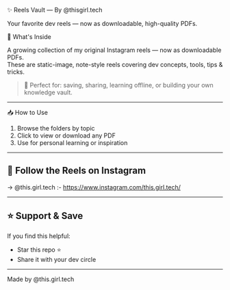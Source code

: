 ✨ Reels Vault — By @thisgirl.tech

Your favorite dev reels — now as downloadable, high-quality PDFs.  

📂 What's Inside

A growing collection of my original Instagram reels — now as downloadable PDFs.  
These are static-image, note-style reels covering dev concepts, tools, tips & tricks.

> 📌 Perfect for: saving, sharing, learning offline, or building your own knowledge vault.

---

📥 How to Use

1. Browse the folders by topic  
2. Click to view or download any PDF  
3. Use for personal learning or inspiration  

---

## 📸 Follow the Reels on Instagram
  
→ @this.girl.tech :- https://www.instagram.com/this.girl.tech/

---

## ⭐ Support & Save

If you find this helpful:
- Star this repo ⭐  
- Share it with your dev circle  
---

Made by @this.girl.tech
